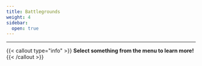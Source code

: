 ```yaml
---
title: Battlegrounds
weight: 4
sidebar:
  open: true
---
```

<hr>

{{< callout type="info" >}}
**Select something from the menu to learn more!**
{{< /callout >}}
